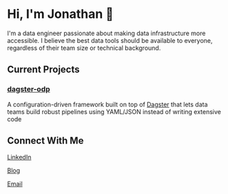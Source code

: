 # Hi, I'm Jonathan 👋
I'm a data engineer passionate about making data infrastructure more accessible. I believe the best data tools should be available to everyone, regardless of their team size or technical background.

## Current Projects
### [dagster-odp](https://github.com/runodp/dagster-odp)
A configuration-driven framework built on top of [Dagster](https://github.com/dagster-io/dagster) that lets data teams build robust pipelines using YAML/JSON instead of writing extensive code

## Connect With Me
[LinkedIn](https://www.linkedin.com/in/jonathanbhaskar/)

[Blog](https://blog.jonathanb.me)

[Email](mailto:jonathan.bhaskar@gmail.com)
